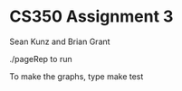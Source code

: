 # CS350 Assignment 3

Sean Kunz and Brian Grant

./pageRep to run

To make the graphs, type make test
